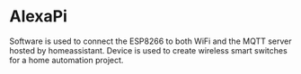 # AlexaPi
Software is used to connect the ESP8266 to both WiFi and the MQTT server hosted by homeassistant. Device is used to create wireless smart switches for a home automation project.
